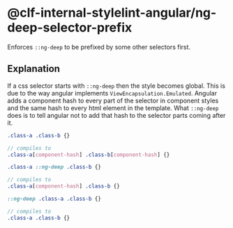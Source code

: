 # @clf-internal-stylelint-angular/ng-deep-selector-prefix

Enforces `::ng-deep` to be prefixed by some other selectors first.

## Explanation

If a css selector starts with `::ng-deep` then the style becomes global.
This is due to the way angular implements `ViewEncapsulation.Emulated`.
Angular adds a component hash to every part of the selector in component
styles and the same hash to every html element in the template.
What `::ng-deep` does is to tell angular not to add that hash to the selector
parts coming after it.
```scss
.class-a .class-b {}

// compiles to
.class-a[component-hash] .class-b[component-hash] {}
```

```scss
.class-a ::ng-deep .class-b {}

// compiles to
.class-a[component-hash] .class-b {}
```

```scss
::ng-deep .class-a .class-b {}

// compiles to
.class-a .class-b {}
```
